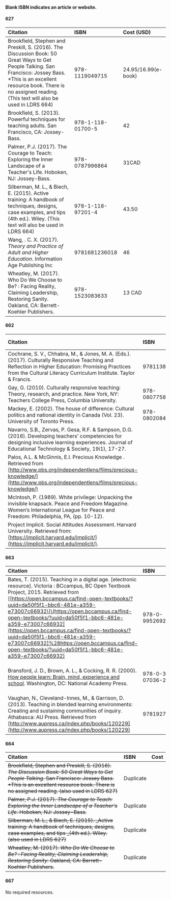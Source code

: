 #### Blank ISBN indicates an article or website.

#### 627

| Citation | ISBN | Cost \(USD\) |
| :--- | :--- | :--- |
| Brookfield, Stephen and Preskill, S. \(2016\). The Discussion Book: 50 Great Ways to Get People Talking.  San Francisco: Jossey Bass.    \*This is an excellent resource book.  There is no assigned reading. \(This text will also be used in LDRS 664\) | 978-1119049715 | 24.95/16.99\(e-book\) |
| Brookfield, S. \(2013\). Powerful techniques for teaching adults. San Francisco, CA: Jossey-Bass. | 978-1-118-01700-5 | 42 |
| Palmer, P.J. (2017). The Courage to Teach: Exploring the Inner Landscape of a Teacher's Life. Hoboken, NJ: Jossey-Bass. |978-0787996864  |  31CAD|
| Silberman, M. L., & Biech, E. \(2015\). Active training: A handbook of techniques, designs, case examples, and tips \(4th ed.\). Wiley. \(This text will also be used in LDRS 664\) | 978-1-118-97201-4 | 43.50 |
| Wang, . C. X. \(2017\). _Theory and Practice of Adult and Higher Education_. Information Age Publishing Inc | 9781681236018 | 46 |
| Wheatley, M. (2017). Who Do We Choose to Be? : Facing Reality, Claiming Leadership, Restoring Sanity. Oakland, CA: Berrett-Koehler Publishers. |  978-1523083633|  13 CAD|

#### 662

| Citation | ISBN | Cost \(USD\) |
| :--- | :--- | :--- |
| Cochrane, S. V., Chhabra, M., & Jones, M. A. \(Eds.\). \(2017\). Culturally Responsive Teaching and Reflection in Higher Education: Promising Practices from the Cultural Literacy Curriculum Institute. Taylor & Francis. | 9781138240544 | 70 |
| Gay, G. \(2010\). Culturally responsive teaching: Theory, research, and practice. New York, NY: Teachers College Press, Columbia University. | 978-0807758762 | 48 |
| Mackey, E. \(2002\). The house of difference: Cultural politics and national identity in Canada \(Vol. 23\). University of Toronto Press. | 978-0802084811 | 56 |
| Navarro, S.B., Zervas, P. Gesa, R.F. & Sampson, D.G. \(2016\). Developing teachers’ competencies for designing inclusive learning experiences. Journal of Educational Technology & Society, 19i1\), 17-27. |  |  |
| Palos, A.L. & McGinnis, E.I. Precious Knowledge . Retrieved from [http://www.pbs.org/independentlens/films/precious-knowledge/](http://www.pbs.org/independentlens/films/precious-knowledge/) |  |  |
| McIntosh, P. \(1989\). White privilege: Unpacking the invisible knapsack. Peace and Freedom Magazine. Women’s International League for Peace and Freedom: Philadelphia, PA, \(pp. 10-12\). |  |  |
| Project Implicit. Social Attitudes Assessment. Harvard University. Retrieved from:[https://implicit.harvard.edu/implicit/](https://implicit.harvard.edu/implicit/). |  |  |

#### 663

| Citation | ISBN | Cost |
| :--- | :--- | :--- |
| Bates, T. \(2015\). Teaching in a digital age. \[electronic resource\]. Victoria : BCcampus, BC Open Textbook Project, 2015. Retrieved from \[[https://open.bccampus.ca/find-open-textbooks/?uuid=da50f5f1-bbc6-481e-a359-e73007c66932\]\(https://open.bccampus.ca/find-open-textbooks/?uuid=da50f5f1-bbc6-481e-a359-e73007c66932](https://open.bccampus.ca/find-open-textbooks/?uuid=da50f5f1-bbc6-481e-a359-e73007c66932]%28https://open.bccampus.ca/find-open-textbooks/?uuid=da50f5f1-bbc6-481e-a359-e73007c66932) | 978-0-9952692-1-7 | 17 \(Free online\) |
| Bransford, J. D., Brown, A. L., & Cocking, R. R. \(2000\). [How people learn: Brain, mind, experience and school](https://www.nap.edu/read/9853/chapter/1). Washington, DC: National Academy Press. | 978-0-309-07036-2 | 40 \(Free PDF download or online access\) |
| Vaughan, N., Cleveland-Innes, M., & Garrison, D. \(2013\). Teaching in blended learning environments: Creating and sustaining communities of inquiry. Athabasca: AU Press. Retrieved from [http://www.aupress.ca/index.php/books/120229](http://www.aupress.ca/index.php/books/120229) | 9781927356470 | 25 \(Free online\) |

#### 664

| Citation | ISBN | Cost |
| :--- | :--- | :--- |
| ~~Brookfield, Stephen and Preskill, S. \(2016\). _The Discussion Book: 50 Great Ways to Get People Talking_.  San Francisco: Jossey Bass.    \*This is an excellent resource book.  There is no assigned reading. \(also used in LDRS 627\)~~ | Duplicate |  |
| ~~Palmer, P.J. \(2017\). _The Courage to Teach: Exploring the Inner Landscape of a Teacher's Life_. Hoboken, NJ: Jossey-Bass.~~ | Duplicate| |
| ~~Silberman, M. L., & Biech, E. \(2015\). _Active training: A handbook of techniques, designs, case examples, and tips _\(4th ed.\). Wiley. \(also used in LDRS 627\)~~ | Duplicate |  |
| ~~Wheatley, M. \(2017\). _Who Do We Choose to Be? : Facing Reality, Claiming Leadership, Restoring Sanity._ Oakland, CA: Berrett-Koehler Publishers.~~|Duplicate |  |

#### 667

No required resources.

